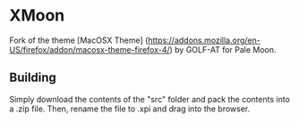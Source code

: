 # XMoon
Fork of the theme [MacOSX Theme] (https://addons.mozilla.org/en-US/firefox/addon/macosx-theme-firefox-4/) by GOLF-AT for Pale Moon.

## Building
Simply download the contents of the "src" folder  and pack the contents into a .zip file. Then, rename the file to .xpi and drag into the browser.
